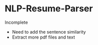 # NLP-Resume-Parser
Incomplete


* Need to add the sentence similarity
* Extract more pdf files and text
